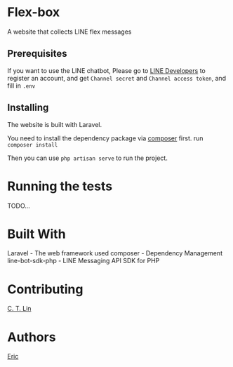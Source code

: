 # Flex-box
A website that collects LINE flex messages

## Prerequisites
If you want to use the LINE chatbot, Please go to [LINE Developers](https://developers.line.biz/) to register an account, and get `Channel secret` and `Channel access token`, and fill in `.env`

## Installing
The website is built with Laravel.

You need to install the dependency package via [composer](https://getcomposer.org/) first. run `composer install`

Then you can use `php artisan serve` to run the project.

# Running the tests
TODO...

# Built With
Laravel - The web framework used
composer - Dependency Management
line-bot-sdk-php - LINE Messaging API SDK for PHP

# Contributing
[C. T. Lin](https://github.com/chentsulin)

# Authors
[Eric](https://ericwu.asia/)
